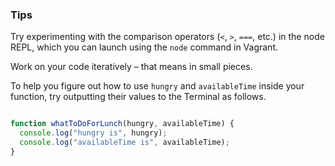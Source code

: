 ### Tips

Try experimenting with the comparison operators (`<`, `>`, `===`, etc.) in the node REPL, which you can launch using the `node` command in Vagrant.

Work on your code iteratively – that means in small pieces. 

To help you figure out how to use `hungry` and `availableTime` inside your function, try outputting their values to the Terminal as follows.

``` Javascript 

function whatToDoForLunch(hungry, availableTime) {
  console.log("hungry is", hungry);
  console.log("availableTime is", availableTime);
}

```
